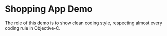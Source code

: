 # Shopping App Demo
The role of this demo is to show clean coding style, respecting almost every coding rule in Objective-C.
